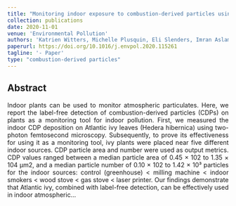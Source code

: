 ```yaml
---
title: "Monitoring indoor exposure to combustion-derived particles using plants"
collection: publications
date: 2020-11-01
venue: 'Environmental Pollution'
authors: 'Katrien Witters, Michelle Plusquin, Eli Slenders, Imran Aslam, Marcel Ameloot, Maarten BJ Roeffaers, Jaco Vangronsveld, Tim S Nawrot, Hannelore Bové'
paperurl: https://doi.org/10.1016/j.envpol.2020.115261
tagline: '- Paper'
type: "combustion-derived particles"
---
```


<h2> Abstract </h2>
<p align= "justify">
Indoor plants can be used to monitor atmospheric particulates. Here, we report the label-free detection of combustion-derived particles (CDPs) on plants as a monitoring tool for indoor pollution. First, we measured the indoor CDP deposition on Atlantic ivy leaves (Hedera hibernica) using two-photon femtosecond microscopy. Subsequently, to prove its effectiveness for using it as a monitoring tool, ivy plants were placed near five different indoor sources. CDP particle area and number were used as output metrics. CDP values ranged between a median particle area of 0.45 × 102 to 1.35 × 104 μm2, and a median particle number of 0.10 × 102 to 1.42 × 10³ particles for the indoor sources: control (greenhouse) < milling machine < indoor smokers < wood stove < gas stove < laser printer. Our findings demonstrate that Atlantic ivy, combined with label-free detection, can be effectively used in indoor atmospheric...
  
  
  
  
